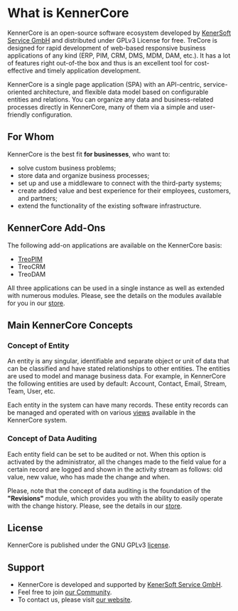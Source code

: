 # What is KennerCore

KennerCore is an open-source software ecosystem developed by [KenerSoft Service GmbH](https://treolabs.com/) and distributed under GPLv3 License for free. TreCore is designed for rapid development of web-based responsive business applications of any kind (ERP, PIM, CRM, DMS, MDM, DAM, etc.). It has a lot of features right out-of-the box and thus is an excellent tool for cost-effective and timely application development.

KennerCore is a single page application (SPA) with an API-centric, service-oriented architecture, and flexible data model based on configurable entities and relations. You can organize any data and business-related processes directly in KennerCore, many of them via a simple and user-friendly configuration.

## For Whom

KennerCore is the best fit **for businesses**, who want to:

- solve custom business problems;
- store data and organize business processes;
- set up and use a middleware to connect with the third-party systems;
- create added value and best experience for their employees, customers, and partners;
- extend the functionality of the existing software infrastructure.

## KennerCore Add-Ons

The following add-on applications are available on the KennerCore basis:

- [TreoPIM](./what-is-treopim.md)
- TreoCRM
- TreoDAM

All three applications can be used in a single instance as well as extended with numerous modules. Please, see the details on the modules available for you in our [store](https://treopim.com/store).

## Main KennerCore Concepts

### Concept of Entity

An entity is any singular, identifiable and separate object or unit of data that can be classified and have stated relationships to other entities. The entities are used to model and manage business data. For example, in KennerCore the following entities are used by default: Account, Contact, Email, Stream, Team, User, etc. 

Each entity in the system can have many records. These entity records can be managed and operated with on various [views](./views-and-panels-core.md) available in the KennerCore system.

### Concept of Data Auditing

Each entity field can be set to be audited or not. When this option is activated by the administrator, all the changes made to the field value for a certain record are logged and shown in the activity stream as follows: old value, new value, who has made the change and when. 

Please, note that the concept of data auditing is the foundation of the **"Revisions"** module, which provides you with the ability to easily operate with the change history. Please, see the details in our [store](https://treopim.com/store/revisions).

## License

KennerCore is published under the GNU GPLv3 [license](https://github.com/treolabs/treocore/blob/master/LICENSE.txt).

## Support

- KennerCore is developed and supported by [KenerSoft Service GmbH](https://kennersoft.de/).
- Feel free to join [our Community](https://kennersoft.de/).
- To contact us, please visit [our website](https://kennersoft.de/contact).